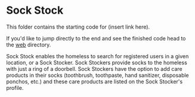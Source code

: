 # Sock Stock

This folder contains the starting code for (insert link here).

If you'd like to jump directly to the end and see the finished code head to the [web](../web) directory.

Sock Stock enables the homeless to search for registered users in a given location, or a Sock Stocker. Sock Stockers provide socks to the homeless with just a ring of a doorbell. Sock Stockers have the option to add care products in their socks (toothbrush, toothpaste, hand sanitizer, disposable ponchos, etc.) and these care products are listed on the Sock Stocker's profile.
